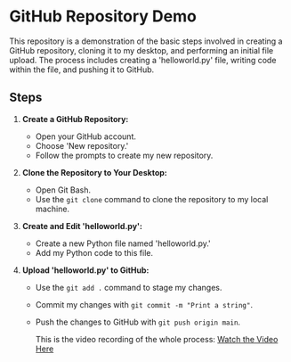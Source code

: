 # GitHub Repository Demo

This repository is a demonstration of the basic steps involved in creating a GitHub repository, cloning it to my desktop, and performing an initial file upload. The process includes creating a 'helloworld.py' file, writing code within the file, and pushing it to GitHub.

## Steps

1. **Create a GitHub Repository:**
   - Open your GitHub account.
   - Choose 'New repository.'
   - Follow the prompts to create my new repository.

2. **Clone the Repository to Your Desktop:**
   - Open Git Bash.
   - Use the `git clone` command to clone the repository to my local machine.

3. **Create and Edit 'helloworld.py':**
   - Create a new Python file named 'helloworld.py.'
   - Add my Python code to this file.

4. **Upload 'helloworld.py' to GitHub:**
   - Use the `git add .` command to stage my changes.
   - Commit my changes with `git commit -m "Print a string"`.
   - Push the changes to GitHub with `git push origin main`.
  
     This is the video recording of the whole process: [Watch the Video Here](https://www.youtube.com/watch?v=ZFZUGP5oEbw)

